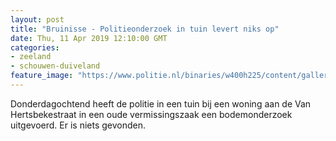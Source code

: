 ```yaml
---
layout: post
title: "Bruinisse - Politieonderzoek in tuin levert niks op"
date: Thu, 11 Apr 2019 12:10:00 GMT
categories: 
- zeeland 
- schouwen-duiveland 
feature_image: "https://www.politie.nl/binaries/w400h225/content/gallery/politie/nieuws/2019/april/08-zw/2019-04-11_112331-2.jpg"
---
```


Donderdagochtend heeft de politie in een tuin bij een woning aan de Van Hertsbekestraat in een oude vermissingszaak een bodemonderzoek uitgevoerd. Er is niets gevonden.
